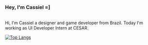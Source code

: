 ### Hey, I'm Cassiel =]
<br>
Hi, I'm Cassiel a designer and game developer from Brazil. Today I'm working as UI Developer Intern at CESAR.
<br>

[![Top Langs](https://github-readme-stats.vercel.app/api/top-langs/?username=csslcmps&layout=compact&bg_color=none)](https://github.com/csslcmps/github-readme-stats)
